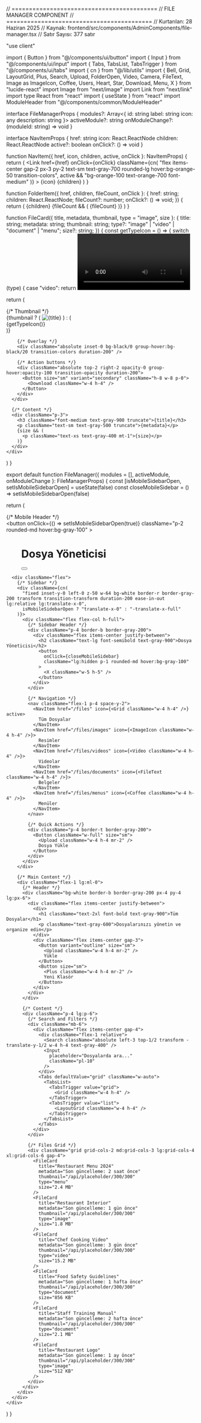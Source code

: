 // ==========================================
// FILE MANAGER COMPONENT
// ==========================================
// Kurtarılan: 28 Haziran 2025
// Kaynak: frontend/src/components/AdminComponents/file-manager.tsx
// Satır Sayısı: 377 satır

"use client"

import { Button } from "@/components/ui/button"
import { Input } from "@/components/ui/input"
import { Tabs, TabsList, TabsTrigger } from "@/components/ui/tabs"
import { cn } from "@/lib/utils"
import { 
  Bell, Grid, LayoutGrid, Plus, Search, Upload, 
  FolderOpen, Video, Camera, FileText, Image as ImageIcon,
  Coffee, Users, Heart, Star, Download, Menu, X
} from "lucide-react"
import Image from "next/image"
import Link from "next/link"
import type React from "react"
import { useState } from "react"
import ModuleHeader from "@/components/common/ModuleHeader"

interface FileManagerProps {
  modules?: Array<{
    id: string
    label: string
    icon: any
    description: string
  }>
  activeModule?: string
  onModuleChange?: (moduleId: string) => void
}

interface NavItemProps {
  href: string
  icon: React.ReactNode
  children: React.ReactNode
  active?: boolean
  onClick?: () => void
}

function NavItem({ href, icon, children, active, onClick }: NavItemProps) {
  return (
    <Link
      href={href}
      onClick={onClick}
      className={cn(
        "flex items-center gap-2 px-3 py-2 text-sm text-gray-700 rounded-lg hover:bg-orange-50 transition-colors",
        active && "bg-orange-100 text-orange-700 font-medium"
      )}
    >
      {icon}
      <span>{children}</span>
    </Link>
  )
}

function FolderItem({ href, children, fileCount, onClick }: { 
  href: string; 
  children: React.ReactNode; 
  fileCount?: number;
  onClick?: () => void;
}) {
  return (
    <Link 
      href={href} 
      onClick={onClick}
      className="flex items-center gap-2 px-3 py-2 text-sm text-gray-700 hover:bg-gray-50 rounded-md group"
    >
      <FolderOpen className="w-4 h-4 text-orange-500 group-hover:text-orange-600" />
      <span className="flex-1">{children}</span>
      {fileCount && (
        <span className="text-xs text-gray-400 bg-gray-100 px-2 py-1 rounded-full">
          {fileCount}
        </span>
      )}
    </Link>
  )
}

function FileCard({ 
  title, 
  metadata, 
  thumbnail, 
  type = "image",
  size 
}: { 
  title: string; 
  metadata: string; 
  thumbnail: string;
  type?: "image" | "video" | "document" | "menu";
  size?: string;
}) {
  const getTypeIcon = () => {
    switch (type) {
      case "video": return <Video className="w-5 h-5 text-blue-500" />
      case "document": return <FileText className="w-5 h-5 text-green-500" />
      case "menu": return <Coffee className="w-5 h-5 text-orange-500" />
      default: return <ImageIcon className="w-5 h-5 text-purple-500" />
    }
  }

  return (
    <div className="group relative bg-white rounded-lg border border-gray-200 overflow-hidden hover:shadow-md transition-all duration-200">
      {/* Thumbnail */}
      <div className="aspect-square bg-gray-100 relative overflow-hidden">
        {thumbnail ? (
          <Image
            src={thumbnail}
            alt={title}
            fill
            className="object-cover group-hover:scale-105 transition-transform duration-200"
          />
        ) : (
          <div className="flex items-center justify-center h-full">
            {getTypeIcon()}
          </div>
        )}
        
        {/* Overlay */}
        <div className="absolute inset-0 bg-black/0 group-hover:bg-black/20 transition-colors duration-200" />
        
        {/* Action buttons */}
        <div className="absolute top-2 right-2 opacity-0 group-hover:opacity-100 transition-opacity duration-200">
          <Button size="sm" variant="secondary" className="h-8 w-8 p-0">
            <Download className="w-4 h-4" />
          </Button>
        </div>
      </div>
      
      {/* Content */}
      <div className="p-3">
        <h3 className="font-medium text-gray-900 truncate">{title}</h3>
        <p className="text-sm text-gray-500 truncate">{metadata}</p>
        {size && (
          <p className="text-xs text-gray-400 mt-1">{size}</p>
        )}
      </div>
    </div>
  )
}

export default function FileManager({ modules = [], activeModule, onModuleChange }: FileManagerProps) {
  const [isMobileSidebarOpen, setIsMobileSidebarOpen] = useState(false)
  const closeMobileSidebar = () => setIsMobileSidebarOpen(false)

  return (
    <div className="min-h-screen bg-gray-50">
      {/* Mobile Header */}
      <div className="lg:hidden bg-white border-b border-gray-200 px-4 py-3">
        <div className="flex items-center justify-between">
          <button
            onClick={() => setIsMobileSidebarOpen(true)}
            className="p-2 rounded-md hover:bg-gray-100"
          >
            <Menu className="w-5 h-5" />
          </button>
          <h1 className="text-lg font-semibold">Dosya Yöneticisi</h1>
          <button className="p-2 rounded-md hover:bg-gray-100">
            <Bell className="w-5 h-5" />
          </button>
        </div>
      </div>

      <div className="flex">
        {/* Sidebar */}
        <div className={cn(
          "fixed inset-y-0 left-0 z-50 w-64 bg-white border-r border-gray-200 transform transition-transform duration-200 ease-in-out lg:relative lg:translate-x-0",
          isMobileSidebarOpen ? "translate-x-0" : "-translate-x-full"
        )}>
          <div className="flex flex-col h-full">
            {/* Sidebar Header */}
            <div className="p-4 border-b border-gray-200">
              <div className="flex items-center justify-between">
                <h2 className="text-lg font-semibold text-gray-900">Dosya Yöneticisi</h2>
                <button
                  onClick={closeMobileSidebar}
                  className="lg:hidden p-1 rounded-md hover:bg-gray-100"
                >
                  <X className="w-5 h-5" />
                </button>
              </div>
            </div>

            {/* Navigation */}
            <nav className="flex-1 p-4 space-y-2">
              <NavItem href="/files" icon={<Grid className="w-4 h-4" />} active>
                Tüm Dosyalar
              </NavItem>
              <NavItem href="/files/images" icon={<ImageIcon className="w-4 h-4" />}>
                Resimler
              </NavItem>
              <NavItem href="/files/videos" icon={<Video className="w-4 h-4" />}>
                Videolar
              </NavItem>
              <NavItem href="/files/documents" icon={<FileText className="w-4 h-4" />}>
                Belgeler
              </NavItem>
              <NavItem href="/files/menus" icon={<Coffee className="w-4 h-4" />}>
                Menüler
              </NavItem>
            </nav>

            {/* Quick Actions */}
            <div className="p-4 border-t border-gray-200">
              <Button className="w-full" size="sm">
                <Upload className="w-4 h-4 mr-2" />
                Dosya Yükle
              </Button>
            </div>
          </div>
        </div>

        {/* Main Content */}
        <div className="flex-1 lg:ml-0">
          {/* Header */}
          <div className="bg-white border-b border-gray-200 px-4 py-4 lg:px-6">
            <div className="flex items-center justify-between">
              <div>
                <h1 className="text-2xl font-bold text-gray-900">Tüm Dosyalar</h1>
                <p className="text-gray-600">Dosyalarınızı yönetin ve organize edin</p>
              </div>
              <div className="flex items-center gap-3">
                <Button variant="outline" size="sm">
                  <Upload className="w-4 h-4 mr-2" />
                  Yükle
                </Button>
                <Button size="sm">
                  <Plus className="w-4 h-4 mr-2" />
                  Yeni Klasör
                </Button>
              </div>
            </div>
          </div>

          {/* Content */}
          <div className="p-4 lg:p-6">
            {/* Search and Filters */}
            <div className="mb-6">
              <div className="flex items-center gap-4">
                <div className="flex-1 relative">
                  <Search className="absolute left-3 top-1/2 transform -translate-y-1/2 w-4 h-4 text-gray-400" />
                  <Input
                    placeholder="Dosyalarda ara..."
                    className="pl-10"
                  />
                </div>
                <Tabs defaultValue="grid" className="w-auto">
                  <TabsList>
                    <TabsTrigger value="grid">
                      <Grid className="w-4 h-4" />
                    </TabsTrigger>
                    <TabsTrigger value="list">
                      <LayoutGrid className="w-4 h-4" />
                    </TabsTrigger>
                  </TabsList>
                </Tabs>
              </div>
            </div>

            {/* Files Grid */}
            <div className="grid grid-cols-2 md:grid-cols-3 lg:grid-cols-4 xl:grid-cols-6 gap-4">
              <FileCard
                title="Restaurant Menu 2024"
                metadata="Son güncelleme: 2 saat önce"
                thumbnail="/api/placeholder/300/300"
                type="menu"
                size="2.4 MB"
              />
              <FileCard
                title="Restaurant Interior"
                metadata="Son güncelleme: 1 gün önce"
                thumbnail="/api/placeholder/300/300"
                type="image"
                size="1.8 MB"
              />
              <FileCard
                title="Chef Cooking Video"
                metadata="Son güncelleme: 3 gün önce"
                thumbnail="/api/placeholder/300/300"
                type="video"
                size="15.2 MB"
              />
              <FileCard
                title="Food Safety Guidelines"
                metadata="Son güncelleme: 1 hafta önce"
                thumbnail="/api/placeholder/300/300"
                type="document"
                size="856 KB"
              />
              <FileCard
                title="Staff Training Manual"
                metadata="Son güncelleme: 2 hafta önce"
                thumbnail="/api/placeholder/300/300"
                type="document"
                size="2.1 MB"
              />
              <FileCard
                title="Restaurant Logo"
                metadata="Son güncelleme: 1 ay önce"
                thumbnail="/api/placeholder/300/300"
                type="image"
                size="512 KB"
              />
            </div>
          </div>
        </div>
      </div>
    </div>
  )
} 